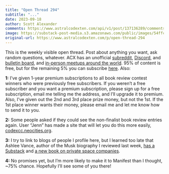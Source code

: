 ```yaml
---
title: "Open Thread 294"
subtitle: "..."
date: 2023-09-18
author: Scott Alexander
comments: https://www.astralcodexten.com/api/v1/post/137136289/comments?&all_comments=true
image: https://substack-post-media.s3.amazonaws.com/public/images/54ffcefd-e329-4e96-addd-5afde0082cdc_251x255.png
original-url: https://www.astralcodexten.com/p/open-thread-294
---
```

This is the weekly visible open thread. Post about anything you want, ask random questions, whatever. ACX has an unofficial [subreddit](https://www.reddit.com/r/slatestarcodex/), [Discord](https://discord.gg/RTKtdut), and [bulletin board](https://www.datasecretslox.com/index.php), and [in-person meetups around the world](https://www.lesswrong.com/community?filters%5B0%5D=SSC). 95% of content is free, but for the remaining 5% you can subscribe [here](https://astralcodexten.substack.com/subscribe?). Also:

**1:** I’ve given 1-year premium subscriptions to all book review contest winners who were previously free subscribers. If you weren’t a free subscriber and you want a premium subscription, please sign up for a free subscription, email me telling me the address, and I’ll upgrade it to premium. Also, I’ve given out the 2nd and 3rd place prize money, but not the 1st. If the 1st place winner wants their money, please email me and let me know how to send it to you.

**2:** Some people asked if they could see the non-finalist book review entries again. User “Jenn” has made a site that will let you do this more easily, [codexcc.neocities.org](https://codexcc.neocities.org).

**3:** I try to link to blogs of people I profile here, but I learned too late that Ashlee Vance, author of the Musk biography I reviewed last week, [has a Substack](https://ashleevance.substack.com/?utm_source=substack&utm_medium=web&utm_content=comment_metadata) and [a new book on private space companies](https://www.amazon.com/When-Heavens-Went-Sale-Geniuses/dp/0062998870/ref=sr_1_3?crid=2S54E56DM5IF8&keywords=ashlee+vance&qid=1695006255&sprefix=ashlee+vanc%2Caps%2C151&sr=8-3).

**4:** No promises yet, but I’m more likely to make it to Manifest than I thought, ~75% chance. Hopefully I’ll see some of you there!
